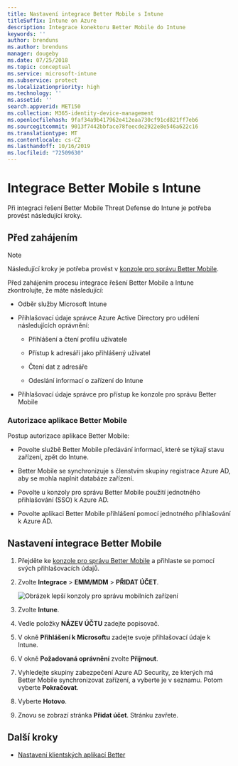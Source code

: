 ```yaml
---
title: Nastavení integrace Better Mobile s Intune
titleSuffix: Intune on Azure
description: Integrace konektoru Better Mobile do Intune
keywords: ''
author: brenduns
ms.author: brenduns
manager: dougeby
ms.date: 07/25/2018
ms.topic: conceptual
ms.service: microsoft-intune
ms.subservice: protect
ms.localizationpriority: high
ms.technology: ''
ms.assetid: ''
search.appverid: MET150
ms.collection: M365-identity-device-management
ms.openlocfilehash: 9faf34a9b417962e412eaa730cf91cd821ff7eb6
ms.sourcegitcommit: 9013f7442bbface78feecde2922e8e546a622c16
ms.translationtype: MT
ms.contentlocale: cs-CZ
ms.lasthandoff: 10/16/2019
ms.locfileid: "72509630"
---
```

# <a name="integrate-better-mobile-with-intune"></a>Integrace Better Mobile s Intune

Při integraci řešení Better Mobile Threat Defense do Intune je potřeba provést následující kroky.

## <a name="before-you-begin"></a>Před zahájením

> [!NOTE]
> Následující kroky je potřeba provést v [konzole pro správu Better Mobile](https://aad.bmobi.net).

Před zahájením procesu integrace řešení Better Mobile a Intune zkontrolujte, že máte následující:

- Odběr služby Microsoft Intune

- Přihlašovací údaje správce Azure Active Directory pro udělení následujících oprávnění:

  - Přihlášení a čtení profilu uživatele

  - Přístup k adresáři jako přihlášený uživatel

  - Čtení dat z adresáře

  - Odeslání informací o zařízení do Intune

- Přihlašovací údaje správce pro přístup ke konzole pro správu Better Mobile

### <a name="better-mobile-app-authorization"></a>Autorizace aplikace Better Mobile

Postup autorizace aplikace Better Mobile:

- Povolte službě Better Mobile předávání informací, které se týkají stavu zařízení, zpět do Intune.

- Better Mobile se synchronizuje s členstvím skupiny registrace Azure AD, aby se mohla naplnit databáze zařízení.

- Povolte u konzoly pro správu Better Mobile použití jednotného přihlašování (SSO) k Azure AD.

- Povolte aplikaci Better Mobile přihlášení pomocí jednotného přihlašování k Azure AD.

## <a name="to-set-up-better-mobile-integration"></a>Nastavení integrace Better Mobile

1. Přejděte ke [konzole pro správu Better Mobile](https://aad.bmobi.net) a přihlaste se pomocí svých přihlašovacích údajů.
2. Zvolte **Integrace** > **EMM/MDM** > **PŘIDAT ÚČET**.

     ![Obrázek lepší konzoly pro správu mobilních zařízení](./media/better-mobile-mtd-connector-integration/better_mobile_console.png)
 
3. Zvolte **Intune**.
4. Vedle položky **NÁZEV ÚČTU** zadejte popisovač. 
5. V okně **Přihlášení k Microsoftu** zadejte svoje přihlašovací údaje k Intune.
6. V okně **Požadovaná oprávnění** zvolte **Přijmout**.
7. Vyhledejte skupiny zabezpečení Azure AD Security, ze kterých má Better Mobile synchronizovat zařízení, a vyberte je v seznamu. Potom vyberte **Pokračovat**.
8. Vyberte **Hotovo**.
9. Znovu se zobrazí stránka **Přidat účet**. Stránku zavřete. 

## <a name="next-steps"></a>Další kroky

- [Nastavení klientských aplikací Better](mtd-apps-ios-app-configuration-policy-add-assign.md)
